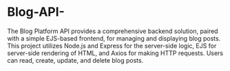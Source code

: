 # Blog-API-
The Blog Platform API provides a comprehensive backend solution, paired with a simple EJS-based frontend, for managing and displaying blog posts. This project utilizes Node.js and Express for the server-side logic, EJS for server-side rendering of HTML, and Axios for making HTTP requests. Users can read, create, update, and delete blog posts.
